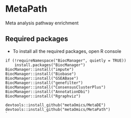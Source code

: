 # MetaPath
Meta analysis pathway enrichment

## Required packages
* To install all the required packages, open R console
```{r eval=FALSE}
if (!requireNamespace("BiocManager", quietly = TRUE))
    install.packages("BiocManager")
BiocManager::install("impute")
BiocManager::install("Biobase")
BiocManager::install("GSEABase")
BiocManager::install("genefilter")
BiocManager::install("ConsensusClusterPlus")
BiocManager::install("AnnotationDbi")
BiocManager::install("Rgraphviz")

devtools::install_github("metaOmics/MetaDE")
devtools::install_github("metaOmics/MetaPath")
`
